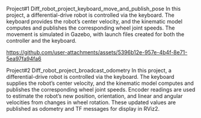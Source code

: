 Project#1 Diff_robot_project_keyboard_move_and_publish_pose
In this project, a differential-drive robot is controlled via the keyboard.
The keyboard provides the robot’s center velocity, and the kinematic model computes and publishes the corresponding wheel joint speeds.
The movement is simulated in Gazebo, with launch files created for both the controller and the keyboard.

https://github.com/user-attachments/assets/5396b12e-957e-4b4f-8e71-5ea97fa94fa6


Project#2 Diff_robot_project_broadcast_odometry
In this project, a differential-drive robot is controlled via the keyboard. The keyboard supplies the robot’s center velocity, and the kinematic model computes and publishes the corresponding wheel joint speeds. Encoder readings are used to estimate the robot’s new position, orientation, and linear and angular velocities from changes in wheel rotation. These updated values are published as odometry and TF messages for display in RViz2.



